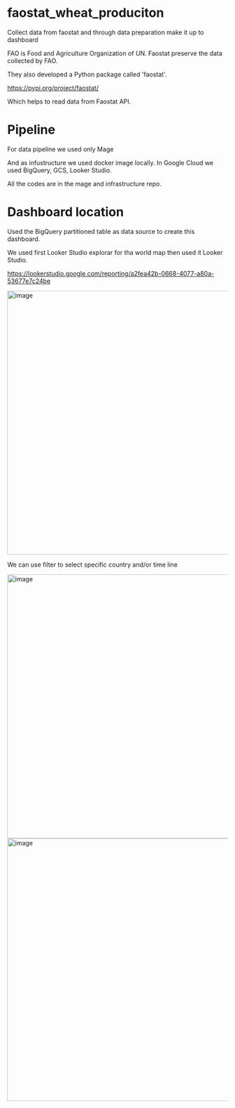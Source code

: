 # faostat_wheat_produciton
Collect data from faostat and through data preparation make it up to dashboard

FAO is Food and Agriculture Organization of UN. Faostat preserve the data collected by FAO. 

They also developed a Python package called 'faostat'. 

https://pypi.org/project/faostat/

Which helps to read data from Faostat API. 

# Pipeline
For data pipeline we used only Mage

And as infustructure we used docker image locally. In Google Cloud we used BigQuery, GCS, Looker Studio. 

All the codes are in the mage and infrastructure repo.


# Dashboard location
Used the BigQuery partitioned table as data source to create this dashboard. 

We used first Looker Studio explorar for tha world map then used it Looker Studio. 

https://lookerstudio.google.com/reporting/a2fea42b-0668-4077-a80a-53677e7c24be

<img width="603" alt="image" src="https://github.com/rshafiur127/faostat_wheat_produciton/assets/21085351/ea559afc-9d21-4fa4-9c75-393774e1765f">

We can use filter to select specific country and/or time line

<img width="603" alt="image" src="https://github.com/rshafiur127/faostat_wheat_produciton/assets/21085351/a6d17cf8-f9af-49c8-8dc5-cfcb52f036b7">

<img width="600" alt="image" src="https://github.com/rshafiur127/faostat_wheat_produciton/assets/21085351/f4e4d899-2eee-409e-a428-d6358ed3c814">

